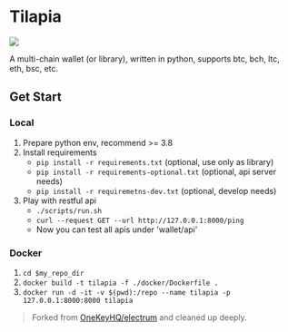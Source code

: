 # Tilapia

![](https://github.com/huazhouwang/tilapia/actions/workflows/test-runner.yml/badge.svg)

A multi-chain wallet (or library), written in python,
supports btc, bch, ltc, eth, bsc, etc.

## Get Start
### Local
1. Prepare python env, recommend >= 3.8
2. Install requirements
    * `pip install -r requirements.txt` (optional, use only as library)
    * `pip install -r requirements-optional.txt` (optional, api server needs)
    * `pip install -r requiremetns-dev.txt` (optional, develop needs)
3. Play with restful api
   * `./scripts/run.sh`
   * `curl --request GET --url http://127.0.0.1:8000/ping`
   * Now you can test all apis under 'wallet/api'

### Docker
1. `cd $my_repo_dir`
2. `docker build -t tilapia -f ./docker/Dockerfile .`
3. `docker run -d -it -v $(pwd):/repo --name tilapia -p 127.0.0.1:8000:8000 tilapia`

> Forked from [OneKeyHQ/electrum](https://github.com/OneKeyHQ/electrum) and cleaned up deeply.
